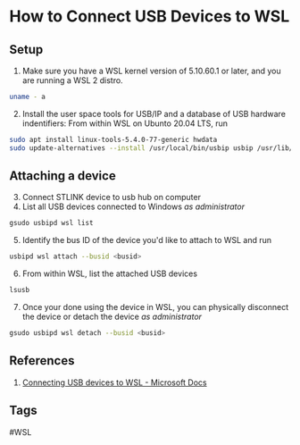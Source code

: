 # How to Connect USB Devices to WSL

## Setup
1. Make sure you have a WSL kernel version of 5.10.60.1 or later, and you are running a WSL 2 distro.  
```sh
uname - a
```  
2. Install the user space tools for USB/IP and a database of USB hardware indentifiers: From within WSL on Ubunto 20.04 LTS, run  
```sh
sudo apt install linux-tools-5.4.0-77-generic hwdata  
sudo update-alternatives --install /usr/local/bin/usbip usbip /usr/lib/linux-tools/5.4.0-77-generic/usbip 20  
```
## Attaching a device
3. Connect STLINK device to usb hub on computer  
4. List all USB devices connected to Windows *as administrator*  
```sh
gsudo usbipd wsl list  
```
5. Identify the bus ID of the device you'd like to attach to WSL and run  
```sh
usbipd wsl attach --busid <busid>  
```
6. From within WSL, list the attached USB devices  
```sh
lsusb  
```
7.  Once your done using the device in WSL, you can physically disconnect the device or detach the device *as administrator*  
```sh
gsudo usbipd wsl detach --busid <busid>  
```

## References
1. [Connecting USB devices to WSL - Microsoft Docs](https://devblogs.microsoft.com/commandline/connecting-usb-devices-to-wsl/)

## Tags
#WSL
